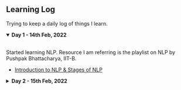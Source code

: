 ## Learning Log
Trying to keep a daily log of things I learn. 
<br/>

<details open>
<summary><b>Day 1 - 14th Feb, 2022</b></summary>
<br>

Started learning NLP. Resource I am referring is the playlist on NLP by Pushpak Bhattacharya, IIT-B. 

* [Introduction to NLP & Stages of NLP](learning-content/day1.md)

</details>

<details>
<summary><b>Day 2 - 15th Feb, 2022</b></summary>
</details>

